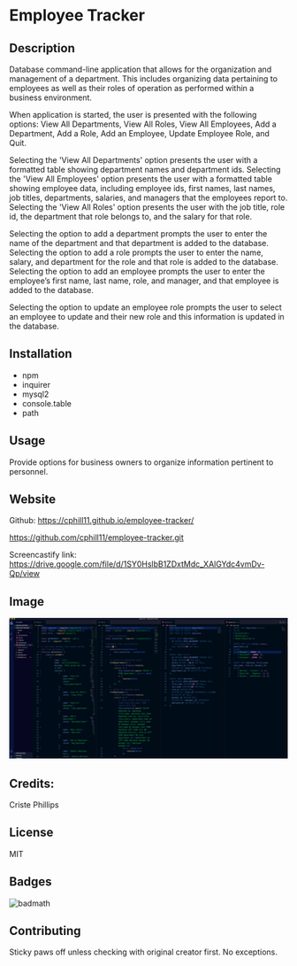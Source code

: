 # Employee Tracker

## Description

Database command-line application that allows for the organization and management of a department.  This includes organizing data pertaining to employees as well as their roles of operation as performed within a business environment.

When application is started, the user is presented with the following options: View All Departments, View All Roles, View All Employees, Add a Department, Add a Role, Add an Employee, Update Employee Role, and Quit. 

Selecting the 'View All Departments' option presents the user with a formatted table showing department names and department ids. Selecting the 'View All Employees' option presents the user with a formatted table showing employee data, including employee ids, first names, last names, job titles, departments, salaries, and managers that the employees report to. Selecting the 'View All Roles' option presents the user with the job title, role id, the department that role belongs to, and the salary for that role.

Selecting the option to add a department prompts the user to enter the name of the department and that department is added to the database. Selecting the option to add a role prompts the user to enter the name, salary, and department for the role and that role is added to the database. Selecting the option to add an employee prompts the user to enter the employee’s first name, last name, role, and manager, and that employee is added to the database. 

Selecting the option to update an employee role prompts the user to select an employee to update and their new role and this information is updated in the database.

## Installation
* npm
* inquirer
* mysql2
* console.table
* path

## Usage
Provide options for business owners to organize information pertinent to personnel.


## Website
Github:  https://cphill11.github.io/employee-tracker/

https://github.com/cphill11/employee-tracker.git

Screencastify link: https://drive.google.com/file/d/1SY0HslbB1ZDxtMdc_XAlGYdc4vmDv-Qp/view

## Image

![Screenshot](/assets/images/screenshot.png)

## Credits:

Criste Phillips 

## License
MIT

## Badges
![badmath](https://img.shields.io/github/languages/top/nielsenjared/badmath)

## Contributing
Sticky paws off unless checking with original creator first.  No exceptions.
